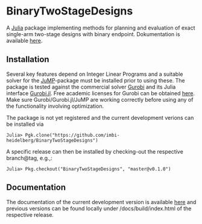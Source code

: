# BinaryTwoStageDesigns

A [Julia](http://julialang.org) package implementing methods for planning and
evaluation of exact single-arm two-stage designs with binary
endpoint.
Dokumentation is available [here](https://imbi-heidelberg.github.io/BinaryTwoStageDesigns).

## Installation

Several key features depend on Integer Linear Programs and a suitable solver
for the [JuMP](https://github.com/JuliaOpt/JuMP.jl)-package must be installed
prior to using these.
The package is tested against the commercial solver
[Gurobi](http://www.gurobi.com/index) and its Julia interface
[Gurobi.jl](https://github.com/JuliaOpt/Gurobi.jl).
Free academic licenses for Gurobi can be obtained
[here](http://www.gurobi.com/academia/for-universities).
Make sure Gurobi/Gurobi.jl/JuMP are working correctly before using any of the
functionality involving optimization.

The package is not yet registered and the current development verions can be
installed via

    Julia> Pgk.clone("https://github.com/imbi-heidelberg/BinaryTwoStageDesigns")

A specific release can then be installed by checking-out the respective
branch@tag, e.g.,:

    Julia> Pkg.checkout("BinaryTwoStageDesigns", "master@v0.1.0")

## Documentation

The documentation of the current development version is available
[here](https://imbi-heidelberg.github.io/BinaryTwoStageDesigns) and previous
versions can be found locally under /docs/build/index.html of the
respective release.
